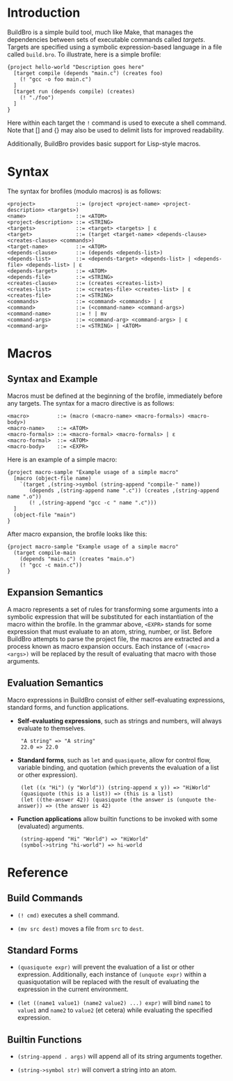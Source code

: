 Introduction
============

BuildBro is a simple build tool, much like Make, that manages the dependencies between sets of executable commands called _targets_. Targets are specified using a symbolic expression-based language in a file called `build.bro`. To illustrate, here is a simple brofile:

    {project hello-world "Description goes here"
      [target compile (depends "main.c") (creates foo)
        (! "gcc -o foo main.c")
      ]
      [target run (depends compile) (creates)
        (! "./foo")
      ]
    }

Here within each target the `!` command is used to execute a shell command. Note that \[\] and \{\} may also be used to delimit lists for improved readability.

Additionally, BuildBro provides basic support for Lisp-style macros.

Syntax
======

The syntax for brofiles (modulo macros) is as follows:

    <project>             ::= (project <project-name> <project-description> <targets>)
    <name>                ::= <ATOM>
    <project-description> ::= <STRING>
    <targets>             ::= <target> <targets> | ε
    <target>              ::= (target <target-name> <depends-clause> <creates-clause> <commands>)
    <target-name>         ::= <ATOM>
    <depends-clause>      ::= (depends <depends-list>)
    <depends-list>        ::= <depends-target> <depends-list> | <depends-file> <depends-list> | ε
    <depends-target>      ::= <ATOM>
    <depends-file>        ::= <STRING>
    <creates-clause>      ::= (creates <creates-list>)
    <creates-list>        ::= <creates-file> <creates-list> | ε
    <creates-file>        ::= <STRING>
    <commands>            ::= <command> <commands> | ε
    <command>             ::= (<command-name> <command-args>)
    <command-name>        ::= ! | mv
    <command-args>        ::= <command-arg> <command-args> | ε
    <command-arg>         ::= <STRING> | <ATOM>

Macros
======

Syntax and Example
------------------

Macros must be defined at the beginning of the brofile, immediately before any targets. The syntax for a macro directive is as follows:

    <macro>         ::= (macro (<macro-name> <macro-formals>) <macro-body>)
    <macro-name>    ::= <ATOM>
    <macro-formals> ::= <macro-formal> <macro-formals> | ε
    <macro-formal>  ::= <ATOM>
    <macro-body>    ::= <EXPR>

Here is an example of a simple macro:

    {project macro-sample "Example usage of a simple macro"
      [macro (object-file name)
        `(target ,(string->symbol (string-append "compile-" name))
           (depends ,(string-append name ".c")) (creates ,(string-append name ".o"))
           (! ,(string-append "gcc -c " name ".c")))
      ]
      (object-file "main")
    }

After macro expansion, the brofile looks like this:

    {project macro-sample "Example usage of a simple macro"
      (target compile-main
        (depends "main.c") (creates "main.o")
        (! "gcc -c main.c"))
    }

Expansion Semantics
-------------------

A macro represents a set of rules for transforming some arguments into a symbolic expression that will be substituted for each instantiation of the macro within the brofile. In the grammar above, `<EXPR>` stands for some expression that must evaluate to an atom, string, number, or list. Before BuildBro attempts to parse the project file, the macros are extracted and a process known as macro expansion occurs. Each instance of `(<macro> <args>)` will be replaced by the result of evaluating that macro with those arguments.

Evaluation Semantics
--------------------

Macro expressions in BuildBro consist of either self-evaluating expressions, standard forms, and function applications.

 + **Self-evaluating expressions**, such as strings and numbers, will always evaluate to themselves.

        "A string" => "A string"
        22.0 => 22.0

 + **Standard forms**, such as `let` and `quasiquote`, allow for control flow, variable binding, and quotation (which prevents the evaluation of a list or other expression).

        (let ((x "Hi") (y "World")) (string-append x y)) => "HiWorld"
        (quasiquote (this is a list)) => (this is a list)
        (let ((the-answer 42)) (quasiquote (the answer is (unquote the-answer)) => (the answer is 42)

 + **Function applications** allow builtin functions to be invoked with some (evaluated) arguments.

        (string-append "Hi" "World") => "HiWorld"
        (symbol->string "hi-world") => hi-world

Reference
=========

Build Commands
--------------

 + `(! cmd)` executes a shell command.

 + `(mv src dest)` moves a file from `src` to `dest`.

Standard Forms
--------------

 + `(quasiquote expr)` will prevent the evaluation of a list or other expression. Additionally, each instance of `(unquote expr)` within a quasiquotation will be replaced with the result of evaluating the expression in the current environment.

 + `(let ((name1 value1) (name2 value2) ...) expr)` will bind `name1` to `value1` and `name2` to `value2` (et cetera) while evaluating the specified expression.

Builtin Functions
-----------------

 + `(string-append . args)` will append all of its string arguments together.

 + `(string->symbol str)` will convert a string into an atom.

